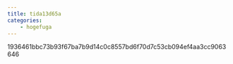 ```yaml
---
title: tida13d65a
categories:
    - hogefuga
---
```

1936461bbc73b93f67ba7b9d14c0c8557bd6f70d7c53cb094ef4aa3cc9063646
